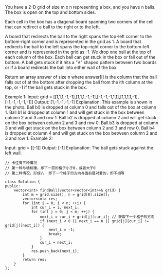 You have a 2-D grid of size m x n representing a box, and you have n balls. The box is open on the top and bottom sides.

Each cell in the box has a diagonal board spanning two corners of the cell that can redirect a ball to the right or to the left.

A board that redirects the ball to the right spans the top-left corner to the bottom-right corner and is represented in the grid as 1.
A board that redirects the ball to the left spans the top-right corner to the bottom-left corner and is represented in the grid as -1.
We drop one ball at the top of each column of the box. Each ball can get stuck in the box or fall out of the bottom. A ball gets stuck if it hits a "V" shaped pattern between two boards or if a board redirects the ball into either wall of the box.

Return an array answer of size n where answer[i] is the column that the ball falls out of at the bottom after dropping the ball from the ith column at the top, or -1 if the ball gets stuck in the box.

Example 1:
Input: grid = [[1,1,1,-1,-1],[1,1,1,-1,-1],[-1,-1,-1,1,1],[1,1,1,1,-1],[-1,-1,-1,-1,-1]]
Output: [1,-1,-1,-1,-1]
Explanation: This example is shown in the photo.
Ball b0 is dropped at column 0 and falls out of the box at column 1.
Ball b1 is dropped at column 1 and will get stuck in the box between column 2 and 3 and row 1.
Ball b2 is dropped at column 2 and will get stuck on the box between column 2 and 3 and row 0.
Ball b3 is dropped at column 3 and will get stuck on the box between column 2 and 3 and row 0.
Ball b4 is dropped at column 4 and will get stuck on the box between column 2 and 3 and row 1.
Example 2:

Input: grid = [[-1]]
Output: [-1]
Explanation: The ball gets stuck against the left wall.

```
// 卡住有三种情况
// 第一种与墙相撞，即下一层的格子小于0，或者大于0
// 第二种情况，形成V， 即下一个格子的方向与当前是对着的，即不相等

class Solution {
public:
    vector<int> findBall(vector<vector<int>>& grid) {
        int m = grid.size(), n = grid[0].size();
        vector<int> res;
        for (int i = 0; i < n; ++i) {
            int cur_i = i, next_i;
            for (int j = 0; j < m; ++j) {
                next_i = cur_i + grid[j][cur_i]; // 获取下一个格子的方向
                if (next_i < 0 || next_i == n || grid[j][cur_i] != grid[j][next_i]) {
                    next_i = -1;
                    break;
                }
                cur_i = next_i;
            }
            res.push_back(next_i);
        }
        return res;
    }
};
```
